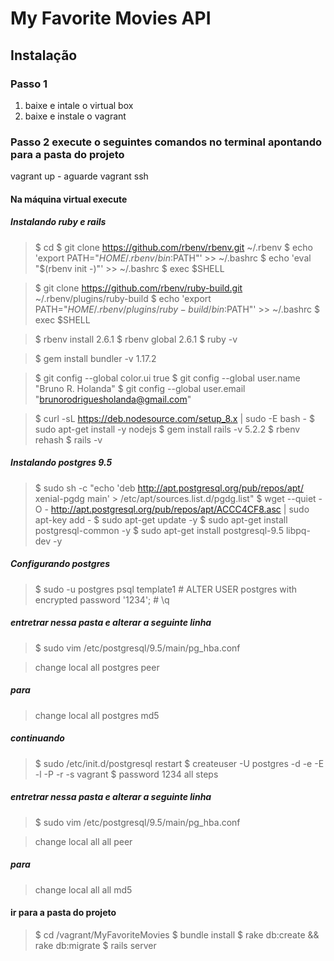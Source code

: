 # My Favorite Movies API

## Instalação

### Passo 1

1. baixe e intale o virtual box
2. baixe e instale o vagrant

### Passo 2 execute o seguintes comandos no terminal apontando para a pasta do projeto

vagrant up - aguarde
vagrant ssh

#### Na máquina virtual execute

##### Instalando ruby e rails
>$ cd
>$ git clone https://github.com/rbenv/rbenv.git ~/.rbenv
>$ echo 'export PATH="$HOME/.rbenv/bin:$PATH"' >> ~/.bashrc
>$ echo 'eval "$(rbenv init -)"' >> ~/.bashrc
>$ exec $SHELL

>$ git clone https://github.com/rbenv/ruby-build.git ~/.rbenv/plugins/ruby-build
>$ echo 'export PATH="$HOME/.rbenv/plugins/ruby-build/bin:$PATH"' >> ~/.bashrc
>$ exec $SHELL

>$ rbenv install 2.6.1
>$ rbenv global 2.6.1
>$ ruby -v

>$ gem install bundler -v 1.17.2

>$ git config --global color.ui true
>$ git config --global user.name "Bruno R. Holanda"
>$ git config --global user.email "brunorodriguesholanda@gmail.com"

>$ curl -sL https://deb.nodesource.com/setup_8.x | sudo -E bash -
>$ sudo apt-get install -y nodejs
>$ gem install rails -v 5.2.2
>$ rbenv rehash
>$ rails -v

##### Instalando postgres 9.5

>$ sudo sh -c "echo 'deb http://apt.postgresql.org/pub/repos/apt/ xenial-pgdg main' > /etc/apt/sources.list.d/pgdg.list"
>$ wget --quiet -O - http://apt.postgresql.org/pub/repos/apt/ACCC4CF8.asc | sudo apt-key add -
>$ sudo apt-get update -y
>$ sudo apt-get install postgresql-common -y
>$ sudo apt-get install postgresql-9.5 libpq-dev -y

##### Configurando postgres

>$ sudo -u postgres psql template1
>\# ALTER USER postgres with encrypted password '1234';
>\# \q

##### entretrar nessa pasta e alterar a seguinte linha

>$ sudo vim /etc/postgresql/9.5/main/pg_hba.conf

>change local      all     postgres     peer

##### para

>change local      all     postgres     md5

##### continuando

>$ sudo /etc/init.d/postgresql restart
>$ createuser -U postgres -d -e -E -l -P -r -s vagrant
>$ password 1234 all steps

##### entretrar nessa pasta e alterar a seguinte linha

>$ sudo vim /etc/postgresql/9.5/main/pg_hba.conf

>change local      all     all      peer

##### para

>change local      all     all      md5

#### ir para a pasta do projeto

>$ cd /vagrant/MyFavoriteMovies
>$ bundle install
>$ rake db:create && rake db:migrate
>$ rails server
